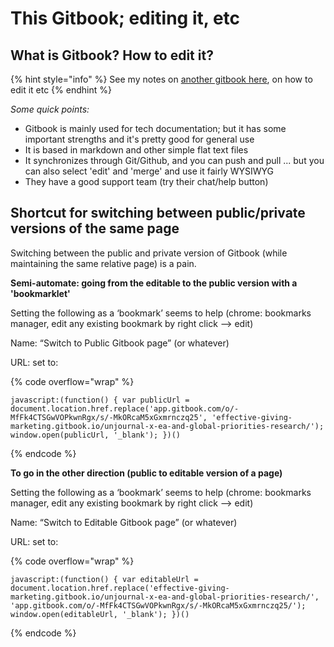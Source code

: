 # This Gitbook; editing it, etc

## What is Gitbook? How to edit it?

{% hint style="info" %}
See my notes on [another gitbook here](https://effective-giving-marketing.gitbook.io/untitled/appendix/how-this-gitbook-works), on how to edit it etc
{% endhint %}



_Some quick points:_

* Gitbook is mainly used for tech documentation; but it has some important strengths and it's pretty good for general use
* It is based in markdown and other simple flat text files
* It synchronizes through Git/Github, and you can push and pull ... but you can also select 'edit' and 'merge' and use it fairly WYSIWYG
* They have a good support team (try their chat/help button)



## Shortcut for switching between public/private versions of the same page

Switching between the public and private version of Gitbook (while maintaining the same relative page) is a pain.

**Semi-automate: going from the editable to the public version with a 'bookmarklet'**

Setting the following as a ‘bookmark’ seems to help (chrome: bookmarks manager, edit any existing bookmark by right click --> edit)

Name: “Switch to Public Gitbook page” (or whatever)

URL: set to:&#x20;

{% code overflow="wrap" %}
```
javascript:(function() { var publicUrl = document.location.href.replace('app.gitbook.com/o/-MfFk4CTSGwVOPkwnRgx/s/-MkORcaM5xGxmrnczq25', 'effective-giving-marketing.gitbook.io/unjournal-x-ea-and-global-priorities-research/'); window.open(publicUrl, '_blank'); })()
```
{% endcode %}



**To go in the other direction (public to editable version of a page)**

Setting the following as a ‘bookmark’ seems to help (chrome: bookmarks manager, edit any existing bookmark by right click --> edit)

Name: “Switch to Editable Gitbook page” (or whatever)

URL: set to:&#x20;

{% code overflow="wrap" %}
```
javascript:(function() { var editableUrl = document.location.href.replace('effective-giving-marketing.gitbook.io/unjournal-x-ea-and-global-priorities-research/', 'app.gitbook.com/o/-MfFk4CTSGwVOPkwnRgx/s/-MkORcaM5xGxmrnczq25/'); window.open(editableUrl, '_blank'); })()
```
{% endcode %}

